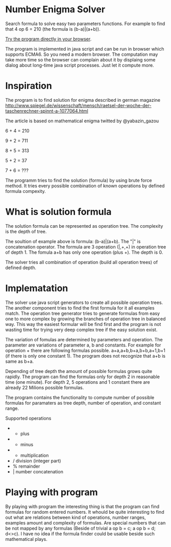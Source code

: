 # Number Enigma Solver
Search formula to solve easy two parameters functions. For example to find that 4 op 6 = 210 (the formula is (b-a)|(a+b)).

<a href="http://xdobry.github.io/numberenigmasolver">Try the program directly in your browser</a>.

The program is implemented in java script and can be run in browser which supports ECMA6.
So you need a modern browser. The computation may take more time so the browser can complain about it by
displaing some dialog about long-time java script processes.
Just let it compute more.

# Inspiration

The program is to find solution for enigma described in german magazine
http://www.spiegel.de/wissenschaft/mensch/raetsel-der-woche-der-taschenrechner-spinnt-a-1077064.html

The article is based on mathematical enigma twitted by @yabazin_gazou

6 + 4 = 210

9 + 2 = 711

8 + 5 = 313

5 + 2 = 37

7 + 6 = ???

The programm tries to find the solution (formula) by using brute force method.
It tries every possible combination of known operations by defined formula compexity.

# What is solution formula

The solution formula can be represented as operation tree.
The complexity is the depth of tree.

The soultion of example above is formula: (b-a)|(a+b).
The "|" is concatenation operator. The formula are 3 operation (|,+,+) in operation tree of depth 1.
The fomula a+b has only one operation (plus +). The depth is 0.

The solver tries all combination of operation (build all operation trees) of defined depth.

# Implematation

The solver use java script generators to create all possible operation trees.
The another component tries to find the first formula for it all examples match.
The operation tree generator tries to generate formulas from easy one to more complex by growing
the branches of operation tree in balanced way. This way the easiest formular will be find first
and the program is not wasting time for trying very deep complex tree if the easy solution exist.

The variation of fomulas are determined by parameters and operation.
The parameter are variations of parameter a, b and constants.
For example for operation + there are following formulas possible.
a+a,a+b,b+a,b+b,a+1,b+1 (if there is only one constant 1).
The program does not recognize that a+b is same as b+a.

Depending of tree depth the amount of possible formulas grows quite rapidly.
The program can find the formulas only for depth 2 in reasonable time (one minute).
For depth 2, 5 operations and 1 constant there are already 22 Milions possible formulas.

The program contains the functionality to compute number of possible formulas for
paramaters as tree depth, number of operation, and constant range.

Supported operations
* + plus
* - minus
* * multiplication
* / division (integer part)
* % remainder
* | number concatenation

# Playing with program

By playing with program the interesting thing is that the program can find formulas for
random entered numbers. It whould be quite interesting to find out what are relations between
kind of operations, number ranges, examples amount and complexity of formulas.
Are special numbers that can be not mapped by any formulas (Beside of trivial a op b = c; a op b = d; d<>c).
I have no idea if the formula finder could be usable beside such mathematical plays.

